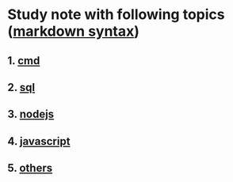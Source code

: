 # Study note with following topics ([markdown syntax](./markdown/readme.md))

## 1. [cmd](cmd/README.md)

## 2. [sql](sql/README.md)

## 3. [nodejs](nodejs/README.md)

## 4. [javascript](javascript/readme.md)

## 5. [others](others/readme.md)

